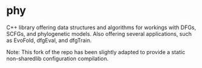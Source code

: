 phy
===

C++ library offering data structures and algorithms for workings with DFGs, SCFGs, and phylogenetic models. Also offering several applications, such as EvoFold, dfgEval, and dfgTrain.

Note: This fork of the repo has been slightly adapted to provide a static non-sharedlib configuration compilation.

